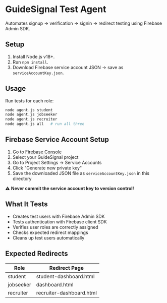 # GuideSignal Test Agent

Automates signup → verification → signin → redirect testing using Firebase Admin SDK.

## Setup
1. Install Node.js v18+.
2. Run `npm install`.
3. Download Firebase service account JSON → save as `serviceAccountKey.json`.

## Usage
Run tests for each role:

```bash
node agent.js student
node agent.js jobseeker
node agent.js recruiter
node agent.js all   # run all three
```

## Firebase Service Account Setup

1. Go to [Firebase Console](https://console.firebase.google.com)
2. Select your GuideSignal project
3. Go to Project Settings → Service Accounts
4. Click "Generate new private key"
5. Save the downloaded JSON file as `serviceAccountKey.json` in this directory

⚠️ **Never commit the service account key to version control!**

## What It Tests

- Creates test users with Firebase Admin SDK
- Tests authentication with Firebase client SDK
- Verifies user roles are correctly assigned
- Checks expected redirect mappings
- Cleans up test users automatically

## Expected Redirects

| Role      | Redirect Page            |
|-----------|--------------------------|
| student   | student-dashboard.html   |
| jobseeker | dashboard.html           |
| recruiter | recruiter-dashboard.html |
